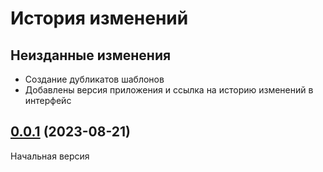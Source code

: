 # История изменений

## Неизданные изменения

- Создание дубликатов шаблонов
- Добавлены версия приложения и ссылка на историю изменений в интерфейс

## [0.0.1](https://github.com/naidoc/naidoc/commit/c85e2e206eae3fc12c11d9f7f415dbf942ed1c38) (2023-08-21)

Начальная версия
